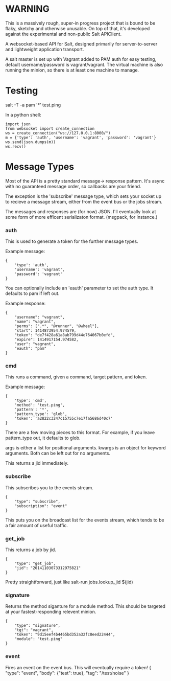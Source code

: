 # WARNING #
This is a massively rough, super-in progress project that is bound to be flaky, sketchy and otherwise unusable. On top of that, it's developed against the experimental and non-public Salt APIClient.

A websocket-based API for Salt, designed primarily for server-to-server and lightweight application transport.

A salt master is set up with Vagrant added to PAM auth for easy testing, default username/password is vagrant/vagrant. The virtual machine is also running the minion, so there is at least one machine to manage.

# Testing #

salt -T -a pam '*' test.ping

In a python shell:
```
import json
from websocket import create_connection
ws = create_connection("ws://127.0.0.1:8000/")
m = {'type': 'auth', 'username': 'vagrant', 'password': 'vagrant'}
ws.send(json.dumps(m))
ws.recv()
```


# Message Types #
Most of the API is a pretty standard message-> response pattern. It's async with no guaranteed message order, so callbacks are your friend.

The exception is the 'subscribe' message type, which sets your socket up to recieve a message stream, either from the event bus or the jobs stream.

The messages and responses are (for now) JSON. I'll eventually look at some form of more efficent serializaton format. (msgpack, for instance.)

### auth ###
This is used to generate a token for the further message types.

Example message:
```
{ 
	'type': 'auth',
	'username': 'vagrant',
	'password': 'vagrant'
}
```
You can optionally include an 'eauth' parameter to set the auth type.
It defaults to pam if left out.

Example response:
```
{
	"username": "vagrant",
	"name": "vagrant",
	"perms": [".*", "@runner", "@wheel"],
	"start": 1414873954.974579,
	"token": "de7f428a61a8ab799d44e764067b0efd",
	"expire": 1414917154.974582,
	"user": "vagrant",
	"eauth": "pam"
}
```

### cmd ###
This runs a command, given a command, target pattern, and token.

Example message:
```
{
	'type': 'cmd',
	'method': 'test.ping',
	'pattern': '*',
	'pattern_type': 'glob',
	'token': 'a2822c3247c15755c7e17fa5686d40c7'
}
```
There are a few moving pieces to this format.
For example, if you leave pattern_type out, it defaults to glob.

args is either a list for positional arguments.
kwargs is an object for keyword arguments.
Both can be left out for no arguments.

This returns a jid immediately.

### subscribe ###
This subscribes you to the events stream.
```
{
	"type": "subscribe",
	"subscription": "event"
}
```
This puts you on the broadcast list for the events stream, which tends to be a fair amount of useful traffic.

### get_job ###
This returns a job by jid.
```
{
	"type": "get_job",
	"jid": "20141103073312975821"
}
```
Pretty straightforward, just like salt-run jobs.lookup_jid $(jid)

### signature ###
Returns the method siganture for a module method. This should be targeted at your fastest-responding relevent minion.
```
{
	"type": "signature",
	"tgt": "vagrant",
	"token": "9d15eef4b4465bd352a32fc8eed22444",
	"module": "test.ping"
}
```

### event ###
Fires an event on the event bus. This will eventually require a token!
{
	"type": "event",
	"body": {"test": true},
	"tag": "/test/noise"
}

